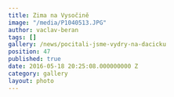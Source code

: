 ```yaml
---
title: Zima na Vysočině
image: "/media/P1040513.JPG"
author: vaclav-beran
tags: []
gallery: /news/pocitali-jsme-vydry-na-dacicku
position: 47
published: true
date: 2016-05-18 20:25:08.000000000 Z
category: gallery
layout: photo
---
```

